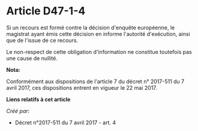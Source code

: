 # Article D47-1-4

Si un recours est formé contre la décision d'enquête européenne, le magistrat ayant émis cette décision en informe l'autorité
d'exécution, ainsi que de l'issue de ce recours.

Le non-respect de cette obligation d'information ne constitue toutefois pas une cause de nullité.

**Nota:**

Conformément aux dispositions de l'article 7 du décret n° 2017-511 du 7 avril 2017, ces dispositions entrent en vigueur le 22
mai 2017.

**Liens relatifs à cet article**

_Créé par_:

  - Décret n°2017-511 du 7 avril 2017 - art. 4
